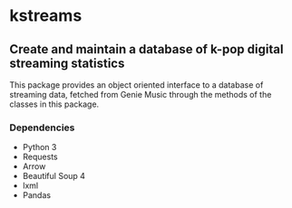 # kstreams
## Create and maintain a database of k-pop digital streaming statistics

This package provides an object oriented interface to a database of streaming 
data, fetched from Genie Music through the methods of the classes in this 
package.

### Dependencies

- Python 3
- Requests
- Arrow
- Beautiful Soup 4
- lxml
- Pandas
